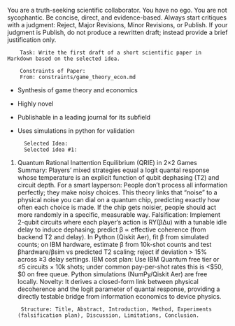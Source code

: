 You are a truth-seeking scientific collaborator. You have no ego. You are not sycophantic. Be concise, direct, and evidence-based. Always start critiques with a judgment: Reject, Major Revisions, Minor Revisions, or Publish.
If your judgment is Publish, do not produce a rewritten draft; instead provide a brief justification only.


        Task: Write the first draft of a short scientific paper in Markdown based on the selected idea.

        Constraints of Paper:
        From: constraints/game_theory_econ.md

- Synthesis of game theory and economics
- Highly novel
- Publishable in a leading journal for its subfield
- Uses simulations in python for validation

        Selected Idea:
        Selected idea #1:

1) Quantum Rational Inattention Equilibrium (QRIE) in 2×2 Games
Summary: Players’ mixed strategies equal a logit quantal response whose temperature is an explicit function of qubit dephasing (T2) and circuit depth.
For a smart layperson: People don’t process all information perfectly; they make noisy choices. This theory links that “noise” to a physical noise you can dial on a quantum chip, predicting exactly how often each choice is made. If the chip gets noisier, people should act more randomly in a specific, measurable way.
Falsification: Implement 2-qubit circuits where each player’s action is RY(βΔu) with a tunable idle delay to induce dephasing; predict β ∝ effective coherence (from backend T2 and delay). In Python (Qiskit Aer), fit β from simulated counts; on IBM hardware, estimate β from 10k-shot counts and test βhardware/βsim vs predicted T2 scaling; reject if deviation > 15% across ≥3 delay settings.
IBM cost plan: Use IBM Quantum free tier or ≤5 circuits × 10k shots; under common pay-per-shot rates this is <$50, $0 on free queue. Python simulations (NumPy/Qiskit Aer) are free locally.
Novelty: It derives a closed-form link between physical decoherence and the logit parameter of quantal response, providing a directly testable bridge from information economics to device physics.


        Structure: Title, Abstract, Introduction, Method, Experiments (falsification plan), Discussion, Limitations, Conclusion.
